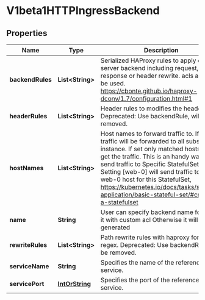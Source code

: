 
# V1beta1HTTPIngressBackend

## Properties
Name | Type | Description | Notes
------------ | ------------- | ------------- | -------------
**backendRules** | **List&lt;String&gt;** | Serialized HAProxy rules to apply on server backend including request, response or header rewrite. acls also can be used. https://cbonte.github.io/haproxy-dconv/1.7/configuration.html#1 |  [optional]
**headerRules** | **List&lt;String&gt;** | Header rules to modifies the header.  Deprecated: Use backendRule, will be removed. |  [optional]
**hostNames** | **List&lt;String&gt;** | Host names to forward traffic to. If empty traffic will be forwarded to all subsets instance. If set only matched hosts will get the traffic. This is an handy way to send traffic to Specific StatefulSet pod. IE. Setting [web-0] will send traffic to only web-0 host for this StatefulSet, https://kubernetes.io/docs/tasks/stateful-application/basic-stateful-set/#creating-a-statefulset |  [optional]
**name** | **String** | User can specify backend name for using it with custom acl Otherwise it will be generated |  [optional]
**rewriteRules** | **List&lt;String&gt;** | Path rewrite rules with haproxy formatted regex.  Deprecated: Use backendRule, will be removed. |  [optional]
**serviceName** | **String** | Specifies the name of the referenced service. |  [optional]
**servicePort** | [**IntOrString**](IntOrString.md) | Specifies the port of the referenced service. |  [optional]



